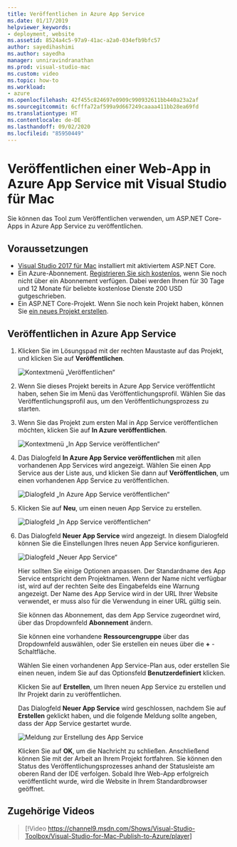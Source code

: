 ```yaml
---
title: Veröffentlichen in Azure App Service
ms.date: 01/17/2019
helpviewer_keywords:
- deployment, website
ms.assetid: 8524a4c5-97a9-41ac-a2a0-034efb9bfc57
author: sayedihashimi
ms.author: sayedha
manager: unniravindranathan
ms.prod: visual-studio-mac
ms.custom: video
ms.topic: how-to
ms.workload:
- azure
ms.openlocfilehash: 42f455c824697e0909c990932611bb440a23a2af
ms.sourcegitcommit: 6cfffa72af599a9d667249caaaa411bb28ea69fd
ms.translationtype: HT
ms.contentlocale: de-DE
ms.lasthandoff: 09/02/2020
ms.locfileid: "85950449"
---
```

# <a name="publish-a-web-app-to-azure-app-service-using-visual-studio-for-mac"></a>Veröffentlichen einer Web-App in Azure App Service mit Visual Studio für Mac

Sie können das Tool zum Veröffentlichen verwenden, um ASP.NET Core-Apps in Azure App Service zu veröffentlichen.

## <a name="prerequisites"></a>Voraussetzungen

- [Visual Studio 2017 für Mac](https://visualstudio.microsoft.com/downloads/?utm_medium=microsoft&utm_source=docs.microsoft.com&utm_campaign=inline+link&utm_content=download+vs4mac2017) installiert mit aktiviertem ASP.NET Core.
- Ein Azure-Abonnement. [Registrieren Sie sich kostenlos](https://azure.microsoft.com/free/dotnet/), wenn Sie noch nicht über ein Abonnement verfügen. Dabei werden Ihnen für 30 Tage und 12 Monate für beliebte kostenlose Dienste 200 USD gutgeschrieben.
- Ein ASP.NET Core-Projekt. Wenn Sie noch kein Projekt haben, können Sie [ein neues Projekt erstellen](/visualstudio/mac/create-new-projects?view=vsmac-2017).

## <a name="publish-to-azure-app-service"></a>Veröffentlichen in Azure App Service

 1. Klicken Sie im Lösungspad mit der rechten Maustaste auf das Projekt, und klicken Sie auf **Veröffentlichen**.

    ![Kontextmenü „Veröffentlichen“](media/publish-context-menu.png)

 2. Wenn Sie dieses Projekt bereits in Azure App Service veröffentlicht haben, sehen Sie im Menü das Veröffentlichungsprofil. Wählen Sie das Veröffentlichungsprofil aus, um den Veröffentlichungsprozess zu starten.

 3. Wenn Sie das Projekt zum ersten Mal in App Service veröffentlichen möchten, klicken Sie auf **In Azure veröffentlichen**.

    ![Kontextmenü „In App Service veröffentlichen“](media/publish-to-azure-context-menu.png)

 4. Das Dialogfeld **In Azure App Service veröffentlichen** mit allen vorhandenen App Services wird angezeigt. Wählen Sie einen App Service aus der Liste aus, und klicken Sie dann auf **Veröffentlichen**, um einen vorhandenen App Service zu veröffentlichen.

    ![Dialogfeld „In Azure App Service veröffentlichen“](media/publish-to-app-service-dialog.png)

 5. Klicken Sie auf **Neu**, um einen neuen App Service zu erstellen.

    ![Dialogfeld „In App Service veröffentlichen“](media/publish-to-app-service-dialog-new-selected.png)

 6. Das Dialogfeld **Neuer App Service** wird angezeigt. In diesem Dialogfeld können Sie die Einstellungen Ihres neuen App Service konfigurieren.

    ![Dialogfeld „Neuer App Service“](media/publish-new-app-service.png)

    Hier sollten Sie einige Optionen anpassen. Der Standardname des App Service entspricht dem Projektnamen. Wenn der Name nicht verfügbar ist, wird auf der rechten Seite des Eingabefelds eine Warnung angezeigt. Der Name des App Service wird in der URL Ihrer Website verwendet, er muss also für die Verwendung in einer URL gültig sein.

    Sie können das Abonnement, das dem App Service zugeordnet wird, über das Dropdownfeld **Abonnement** ändern.

    Sie können eine vorhandene **Ressourcengruppe** über das Dropdownfeld auswählen, oder Sie erstellen ein neues über die **+** -Schaltfläche.

    Wählen Sie einen vorhandenen App Service-Plan aus, oder erstellen Sie einen neuen, indem Sie auf das Optionsfeld **Benutzerdefiniert** klicken.

    Klicken Sie auf **Erstellen**, um Ihren neuen App Service zu erstellen und Ihr Projekt darin zu veröffentlichen.

    Das Dialogfeld **Neuer App Service** wird geschlossen, nachdem Sie auf **Erstellen** geklickt haben, und die folgende Meldung sollte angeben, dass der App Service gestartet wurde.

      ![Meldung zur Erstellung des App Service](media/publish-create-app-service-message.png)

    Klicken Sie auf **OK**, um die Nachricht zu schließen. Anschließend können Sie mit der Arbeit an Ihrem Projekt fortfahren. Sie können den Status des Veröffentlichungsprozesses anhand der Statusleiste am oberen Rand der IDE verfolgen. Sobald Ihre Web-App erfolgreich veröffentlicht wurde, wird die Website in Ihrem Standardbrowser geöffnet.

## <a name="related-video"></a>Zugehörige Videos

> [!Video https://channel9.msdn.com/Shows/Visual-Studio-Toolbox/Visual-Studio-for-Mac-Publish-to-Azure/player]
